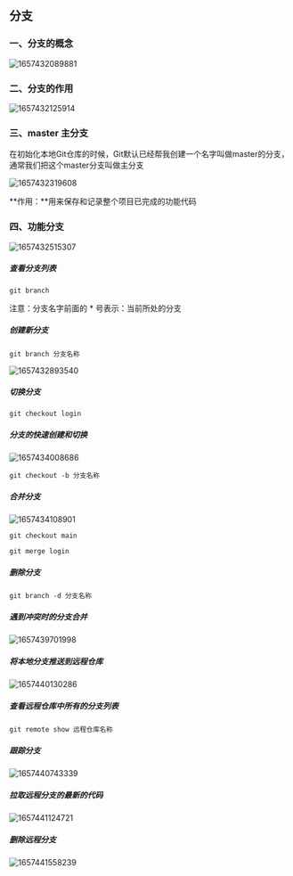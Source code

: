 ## 分支

### 一、分支的概念

![1657432089881](E:\笔记\Git和GitHub的使用\assets\1657432089881.png)

### 二、分支的作用

![1657432125914](E:\笔记\Git和GitHub的使用\assets\1657432125914.png)

### 三、master 主分支

在初始化本地Git仓库的时候，Git默认已经帮我创建一个名字叫做master的分支，通常我们把这个master分支叫做主分支

![1657432319608](E:\笔记\Git和GitHub的使用\assets\1657432319608.png)

**作用：**用来保存和记录整个项目已完成的功能代码

### 四、功能分支

![1657432515307](E:\笔记\Git和GitHub的使用\assets\1657432515307.png)

##### 	查看分支列表

```
git branch
```

注意：分支名字前面的 * 号表示：当前所处的分支

##### 	创建新分支

```
git branch 分支名称 
```

![1657432893540](E:\笔记\Git和GitHub的使用\assets\1657432893540.png)

##### 	切换分支

```
git checkout login
```

##### 	分支的快速创建和切换

![1657434008686](E:\笔记\Git和GitHub的使用\assets\1657434008686.png)

```
git checkout -b 分支名称
```

##### 	合并分支

![1657434108901](E:\笔记\Git和GitHub的使用\assets\1657434108901.png)

```
git checkout main

git merge login
```

##### 	删除分支

```
git branch -d 分支名称
```

##### 	遇到冲突时的分支合并

![1657439701998](E:\笔记\Git和GitHub的使用\assets\1657439701998.png)

##### 	将本地分支推送到远程仓库

![1657440130286](E:\笔记\Git和GitHub的使用\assets\1657440130286.png)

##### 	查看远程仓库中所有的分支列表

```
git remote show 远程仓库名称
```

##### 	跟踪分支

![1657440743339](E:\笔记\Git和GitHub的使用\assets\1657440743339.png)

##### 	拉取远程分支的最新的代码

![1657441124721](E:\笔记\Git和GitHub的使用\assets\1657441124721.png)

##### 	删除远程分支

![1657441558239](E:\笔记\Git和GitHub的使用\assets\1657441558239.png)